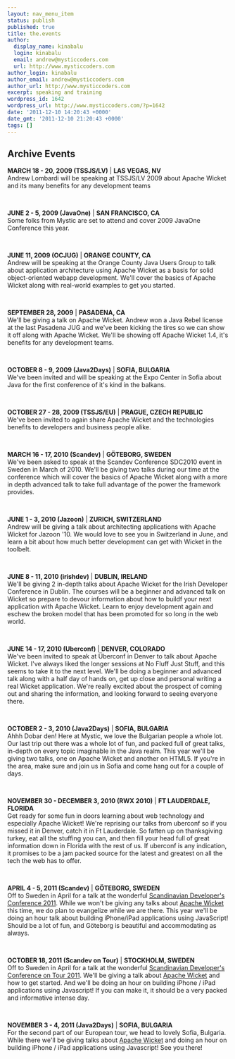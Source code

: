 ```yaml
---
layout: nav_menu_item
status: publish
published: true
title: the.events
author:
  display_name: kinabalu
  login: kinabalu
  email: andrew@mysticcoders.com
  url: http://www.mysticcoders.com
author_login: kinabalu
author_email: andrew@mysticcoders.com
author_url: http://www.mysticcoders.com
excerpt: speaking and training
wordpress_id: 1642
wordpress_url: http://www.mysticcoders.com/?p=1642
date: '2011-12-10 14:20:43 +0000'
date_gmt: '2011-12-10 21:20:43 +0000'
tags: []
---
```



<h2>Archive Events</h2>
                <p>
                    <strong class="mauve">MARCH 18 - 20, 2009 (TSSJS/LV)</strong><span class="spacer">&nbsp;|&nbsp;</span><strong class="dark-grey">LAS VEGAS, NV</strong><br />
                    Andrew Lombardi will be speaking at TSSJS/LV 2009 about Apache Wicket and its many benefits for any development teams
                </p>
                <br/>
                <p>
                    <strong class="mauve">JUNE 2 - 5, 2009 (JavaOne)</strong><span class="spacer">&nbsp;|&nbsp;</span><strong class="dark-grey">SAN FRANCISCO, CA</strong><br/>
Some folks from Mystic are set to attend and cover 2009 JavaOne Conference this year.
                </p>
                <br/>
                <p>
                    <strong class="mauve">JUNE 11, 2009 (OCJUG)</strong><span class="spacer">&nbsp;|&nbsp;</span><strong class="dark-grey">ORANGE COUNTY, CA</strong><br/>
Andrew will be speaking at the Orange County Java Users Group to talk about application architecture using Apache Wicket as a basis for solid object-oriented webapp development.  We'll cover the basics of Apache Wicket along with real-world examples to get you started.
                </p>
                <br/>
                <p>
                    <strong class="mauve">SEPTEMBER 28, 2009</strong><span class="spacer">&nbsp;|&nbsp;</span><strong class="dark-grey">PASADENA, CA</strong><br/>
We'll be giving a talk on Apache Wicket.  Andrew won a Java Rebel license at the last Pasadena JUG and we've been kicking the tires so we can show it off along with Apache Wicket.  We'll be showing off Apache Wicket 1.4, it's benefits for any development teams.
                </p>
                <br/>

<p>
<strong class="mauve">OCTOBER 8 - 9, 2009 (Java2Days)</strong><span class="spacer">&nbsp;|&nbsp;</span><strong class="dark-grey">SOFIA, BULGARIA</strong><br />
We've been invited and will be speaking at the Expo Center in Sofia about Java for the first conference of it's kind in the balkans.
</p>
<br />

<p>
<strong class="mauve">OCTOBER 27 - 28, 2009 (TSSJS/EU)</strong><span class="spacer">&nbsp;|&nbsp;</span><strong class="dark-grey">PRAGUE, CZECH REPUBLIC</strong><br />
We've been invited to again share Apache Wicket and the technologies benefits to developers and business people alike.
</p>
<br />
<p>
<strong class="mauve">MARCH 16 - 17, 2010 (Scandev)</strong><span class="spacer">&nbsp;|&nbsp;</span><strong class="dark-grey">GÖTEBORG, SWEDEN</strong><br />
We've been asked to speak at the Scandev Conference SDC2010 event in Sweden in March of 2010.  We'll be giving two talks during our time at the conference which will cover the basics of Apache Wicket along with a more in depth advanced talk to take full advantage of the power the framework provides.
</p>
<br />
<p>
<strong class="mauve">JUNE 1 - 3, 2010 (Jazoon)</strong><span class="spacer">&nbsp;|&nbsp;</span><strong class="dark-grey">ZURICH, SWITZERLAND</strong><br />
Andrew will be giving a talk about architecting applications with Apache Wicket for Jazoon '10.  We would love to see you in Switzerland in June, and learn a bit about how much better development can get with Wicket in the toolbelt.
</p>
<br />
<p>
<strong class="mauve">JUNE 8 - 11, 2010 (irishdev)</strong><span class="spacer">&nbsp;|&nbsp;</span><strong class="dark-grey">DUBLIN, IRELAND</strong><br />
We'll be giving 2 in-depth talks about Apache Wicket for the Irish Developer Conference in Dublin.  The courses will be a beginner and advanced talk on Wicket so prepare to devour information about how to buildf your next application with Apache Wicket.  Learn to enjoy development again and eschew the broken model that has been promoted for so long in the web world.
</p>
<br />

<p>
<strong class="mauve">JUNE 14 - 17, 2010 (Uberconf)</strong><span class="spacer">&nbsp;|&nbsp;</span><strong class="dark-grey">DENVER, COLORADO</strong><br />
We've been invited to speak at Überconf in Denver to talk about Apache Wicket.  I've always liked the longer sessions at No Fluff Just Stuff, and this seems to take it to the next level.  We'll be doing a beginner and advanced talk along with a half day of hands on, get up close and personal writing a real Wicket application.  We're really excited about the prospect of coming out and sharing the information, and looking forward to seeing everyone there.</p>
<br />
<p>
<strong class="mauve">OCTOBER 2 - 3, 2010 (Java2Days)</strong><span class="spacer">&nbsp;|&nbsp;</span><strong class="dark-grey">SOFIA, BULGARIA</strong><br />
Ahhh Dobar den!  Here at Mystic, we love the Bulgarian people a whole lot.  Our last trip out there was a whole lot of fun, and packed full of great talks, in-depth on every topic imaginable in the Java realm.  This year we'll be giving two talks, one on Apache Wicket and another on HTML5.  If you're in the area, make sure and join us in Sofia and come hang out for a couple of days.
</p>
<br />
<p>
<strong class="mauve">NOVEMBER 30 - DECEMBER 3, 2010 (RWX 2010)</strong><span class="spacer">&nbsp;|&nbsp;</span><strong class="dark-grey">FT LAUDERDALE, FLORIDA</strong><br />
Get ready for some fun in doors learning about web technology and especially Apache Wicket!  We're reprising our talks from uberconf so if you missed it in Denver, catch it in Ft Lauderdale.  So fatten up on thanksgiving turkey, eat all the stuffing you can, and then fill your head full of great information down in Florida with the rest of us.  If uberconf is any indication, it promises to be a jam packed source for the latest and greatest on all the tech the web has to offer.
</p>
<br />
<p>
<strong class="mauve">APRIL 4 - 5, 2011 (Scandev)</strong><span class="spacer">&nbsp;|&nbsp;</span><strong class="dark-grey">G&Ouml;TEBORG, SWEDEN</strong><br />
Off to Sweden in April for a talk at the wonderful <a href="http://scandevconf.se" target="_blank">Scandinavian Developer's Conference 2011</a>.  While we won't be giving any talks about <a href="http://wicket.apache.org" target="_blank">Apache Wicket</a> this time, we do plan to evangelize while we are there.  This year we'll be doing an hour talk about building iPhone/iPad applications using JavaScript!  Should be a lot of fun, and G&ouml;teborg is beautiful and accommodating as always.
</p>
<br />
<p>
<strong class="mauve">OCTOBER 18, 2011 (Scandev on Tour)</strong><span class="spacer">&nbsp;|&nbsp;</span><strong class="dark-grey">STOCKHOLM, SWEDEN</strong><br />
Off to Sweden in April for a talk at the wonderful <a href="http://scandevconf.se" target="_blank">Scandinavian Developer's Conference on Tour 2011</a>.  We'll be giving a talk about <a href="http://wicket.apache.org">Apache Wicket</a> and how to get started.  And we'll be doing an hour on building iPhone / iPad applications using Javascript!  If you can make it, it should be a very packed and informative intense day.
</p>
<br />
<p>
<strong class="mauve">NOVEMBER 3 - 4, 2011 (Java2Days)</strong><span class="spacer">&nbsp;|&nbsp;</span><strong class="dark-grey">SOFIA, BULGARIA</strong><br />
For the second part of our European tour, we head to lovely Sofia, Bulgaria.  While there we'll be giving talks about <a href="http://wicket.apache.org">Apache Wicket</a> and doing an hour on building iPhone / iPad applications using Javascript!  See you there!
</p>
<br />


<br />